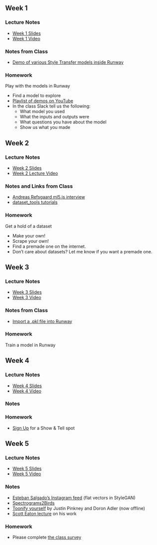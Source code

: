 ## Week 1

### Lecture Notes
- [Week 1 Slides](https://docs.google.com/presentation/d/1nRR_5SVK2ddNcw2kSAEyMUaf6jb_YigME9iMvrVhlbU/edit?usp=sharing)
- [Week 1 Video](https://youtu.be/oXPSmBD1s_c)

### Notes from Class
- [Demo of various Style Transfer models inside Runway](https://www.youtube.com/watch?v=hVnYoOe84cE)

### Homework
Play with the models in Runway
- Find a model to explore
- [Playlist of demos on YouTube](https://www.youtube.com/playlist?list=PLWuCzxqIpJs9O0nxlcauZHS8ORM2AsBkw)
- In the class Slack tell us the following:
	- What model you used
	- What the inputs and outputs were
	- What questions you have about the model
	- Show us what you made
	
## Week 2

### Lecture Notes
- [Week 2 Slides](https://docs.google.com/presentation/d/17DHF72LWPM1W06nqAPMnNfvm8xQIrxhq8RXldeH-xX0/edit?usp=sharing)
- [Week 2 Lecture Video](https://youtu.be/UYfDlDFde_w)

### Notes and Links from Class
- [Andreas Refsgaard ml5.js interview](https://medium.com/processing-foundation/from-simple-to-advanced-ml5-js-70d6730b360b)
- [dataset_tools tutorials](https://www.youtube.com/playlist?list=PLWuCzxqIpJs9v81cWpRC7nm94eTMtohHq)

### Homework
Get a hold of a dataset
- Make your own!
- Scrape your own! 
- Find a premade one on the internet. 
- Don’t care about datasets? Let me know if you want a premade one.

## Week 3

### Lecture Notes
- [Week 3 Slides](https://docs.google.com/presentation/d/1ie_x-uHm-kb9jQEOzU--15LrSP_liW4dtGE_2YRqtPE/edit?usp=sharing)
- [Week 3 Video](https://youtu.be/5TVVJ59zXV8)

### Notes from Class
- [Import a .pkl file into Runway](https://youtu.be/pqVkLaBnTKI)

### Homework
Train a model in Runway

## Week 4

### Lecture Notes
- [Week 4 Slides](https://docs.google.com/presentation/d/1W0ATJcSVF8zJ0wMOOEgAtfrCKA1RPHvn7ISTUwoksIQ/edit?usp=sharing)
- [Week 4 Video](https://youtu.be/UccdZ__zdgs)

### Notes

### Homework
- [Sign Up](https://docs.google.com/spreadsheets/d/1FO5-nF47Im2e74vZOVLTzOnt3m9G8AyeeqtJuE0pGgc/edit?usp=sharing) for a Show & Tell spot

## Week 5

### Lecture Notes
- [Week 5 Slides](https://docs.google.com/presentation/d/1ULzubJOvMn5K0VFj-pGvb9KqjvoVdBWJg2wfE8kA-7w/edit?usp=sharing)
- [Week 5 Video](https://youtu.be/fAFNfQXH7IA)

### Notes
- [Esteban Salgado’s Instagram feed](https://www.instagram.com/salyaku_ai/) (flat vectors in StyleGAN)
- [Spectrograms2Birds](https://staceywillcox.github.io/spect2birds/)
- [Toonify yourself](https://toonify.justinpinkney.com/) by Justin Pinkney and Doron Adler (now offline)
- [Scott Eaton lecture](https://www.youtube.com/watch?v=TN7Ydx9ygPo) on his work

### Homework
- Please complete [the class survey](https://docs.google.com/forms/d/e/1FAIpQLSdefBO7RM_FdDtTno2cmX0c-g1HbL1oWQZrphwTqJtw2r9dHw/viewform?usp=sf_link)

